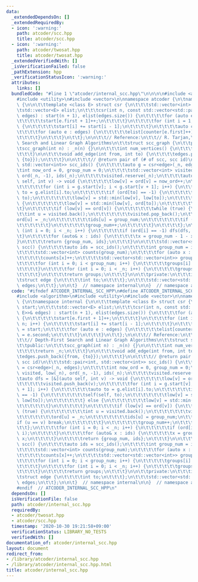 ```yaml
---
data:
  _extendedDependsOn: []
  _extendedRequiredBy:
  - icon: ':warning:'
    path: atcoder/scc.hpp
    title: atcoder/scc.hpp
  - icon: ':warning:'
    path: atcoder/twosat.hpp
    title: atcoder/twosat.hpp
  _extendedVerifiedWith: []
  _isVerificationFailed: false
  _pathExtension: hpp
  _verificationStatusIcon: ':warning:'
  attributes:
    links: []
  bundledCode: "#line 1 \"atcoder/internal_scc.hpp\"\n\n\n\n#include <algorithm>\n\
    #include <utility>\n#include <vector>\n\nnamespace atcoder {\n\tnamespace internal\
    \ {\n\n\t\ttemplate <class E> struct csr {\n\t\t\tstd::vector<int> start;\n\t\t\
    \tstd::vector<E> elist;\n\t\t\tcsr(int n, const std::vector<std::pair<int, E>>&\
    \ edges) : start(n + 1), elist(edges.size()) {\n\t\t\t\tfor (auto e : edges) {\n\
    \t\t\t\t\tstart[e.first + 1]++;\n\t\t\t\t}\n\t\t\t\tfor (int i = 1; i <= n; i++)\
    \ {\n\t\t\t\t\tstart[i] += start[i - 1];\n\t\t\t\t}\n\t\t\t\tauto counter = start;\n\
    \t\t\t\tfor (auto e : edges) {\n\t\t\t\t\telist[counter[e.first]++] = e.second;\n\
    \t\t\t\t}\n\t\t\t}\n\t\t};\n\n\t\t// Reference:\n\t\t// R. Tarjan,\n\t\t// Depth-First\
    \ Search and Linear Graph Algorithms\n\t\tstruct scc_graph {\n\t\tpublic:\n\t\t\
    \tscc_graph(int n) : _n(n) {}\n\n\t\t\tint num_vertices() {\n\t\t\t\treturn _n;\n\
    \t\t\t}\n\n\t\t\tvoid add_edge(int from, int to) {\n\t\t\t\tedges.push_back({from,\
    \ {to}});\n\t\t\t}\n\n\t\t\t// @return pair of (# of scc, scc id)\n\t\t\tstd::pair<int,\
    \ std::vector<int>> scc_ids() {\n\t\t\t\tauto g = csr<edge>(_n, edges);\n\t\t\t\
    \tint now_ord = 0, group_num = 0;\n\t\t\t\tstd::vector<int> visited, low(_n),\
    \ ord(_n, -1), ids(_n);\n\t\t\t\tvisited.reserve(_n);\n\t\t\t\tauto dfs = [&](auto\
    \ self, int v) -> void {\n\t\t\t\t\tlow[v] = ord[v] = now_ord++;\n\t\t\t\t\tvisited.push_back(v);\n\
    \t\t\t\t\tfor (int i = g.start[v]; i < g.start[v + 1]; i++) {\n\t\t\t\t\t\tauto\
    \ to = g.elist[i].to;\n\t\t\t\t\t\tif (ord[to] == -1) {\n\t\t\t\t\t\t\tself(self,\
    \ to);\n\t\t\t\t\t\t\tlow[v] = std::min(low[v], low[to]);\n\t\t\t\t\t\t} else\
    \ {\n\t\t\t\t\t\t\tlow[v] = std::min(low[v], ord[to]);\n\t\t\t\t\t\t}\n\t\t\t\t\
    \t}\n\t\t\t\t\tif (low[v] == ord[v]) {\n\t\t\t\t\t\twhile (true) {\n\t\t\t\t\t\
    \t\tint u = visited.back();\n\t\t\t\t\t\t\tvisited.pop_back();\n\t\t\t\t\t\t\t\
    ord[u] = _n;\n\t\t\t\t\t\t\tids[u] = group_num;\n\t\t\t\t\t\t\tif (u == v) break;\n\
    \t\t\t\t\t\t}\n\t\t\t\t\t\tgroup_num++;\n\t\t\t\t\t}\n\t\t\t\t};\n\t\t\t\tfor\
    \ (int i = 0; i < _n; i++) {\n\t\t\t\t\tif (ord[i] == -1) dfs(dfs, i);\n\t\t\t\
    \t}\n\t\t\t\tfor (auto& x : ids) {\n\t\t\t\t\tx = group_num - 1 - x;\n\t\t\t\t\
    }\n\t\t\t\treturn {group_num, ids};\n\t\t\t}\n\n\t\t\tstd::vector<std::vector<int>>\
    \ scc() {\n\t\t\t\tauto ids = scc_ids();\n\t\t\t\tint group_num = ids.first;\n\
    \t\t\t\tstd::vector<int> counts(group_num);\n\t\t\t\tfor (auto x : ids.second)\n\
    \t\t\t\t\tcounts[x]++;\n\t\t\t\tstd::vector<std::vector<int>> groups(ids.first);\n\
    \t\t\t\tfor (int i = 0; i < group_num; i++) {\n\t\t\t\t\tgroups[i].reserve(counts[i]);\n\
    \t\t\t\t}\n\t\t\t\tfor (int i = 0; i < _n; i++) {\n\t\t\t\t\tgroups[ids.second[i]].push_back(i);\n\
    \t\t\t\t}\n\t\t\t\treturn groups;\n\t\t\t}\n\n\t\tprivate:\n\t\t\tint _n;\n\t\t\
    \tstruct edge {\n\t\t\t\tint to;\n\t\t\t};\n\t\t\tstd::vector<std::pair<int, edge>>\
    \ edges;\n\t\t};\n\n\t}  // namespace internal\n\n}  // namespace atcoder\n\n\n"
  code: "#ifndef ATCODER_INTERNAL_SCC_HPP\n#define ATCODER_INTERNAL_SCC_HPP 1\n\n\
    #include <algorithm>\n#include <utility>\n#include <vector>\n\nnamespace atcoder\
    \ {\n\tnamespace internal {\n\n\t\ttemplate <class E> struct csr {\n\t\t\tstd::vector<int>\
    \ start;\n\t\t\tstd::vector<E> elist;\n\t\t\tcsr(int n, const std::vector<std::pair<int,\
    \ E>>& edges) : start(n + 1), elist(edges.size()) {\n\t\t\t\tfor (auto e : edges)\
    \ {\n\t\t\t\t\tstart[e.first + 1]++;\n\t\t\t\t}\n\t\t\t\tfor (int i = 1; i <=\
    \ n; i++) {\n\t\t\t\t\tstart[i] += start[i - 1];\n\t\t\t\t}\n\t\t\t\tauto counter\
    \ = start;\n\t\t\t\tfor (auto e : edges) {\n\t\t\t\t\telist[counter[e.first]++]\
    \ = e.second;\n\t\t\t\t}\n\t\t\t}\n\t\t};\n\n\t\t// Reference:\n\t\t// R. Tarjan,\n\
    \t\t// Depth-First Search and Linear Graph Algorithms\n\t\tstruct scc_graph {\n\
    \t\tpublic:\n\t\t\tscc_graph(int n) : _n(n) {}\n\n\t\t\tint num_vertices() {\n\
    \t\t\t\treturn _n;\n\t\t\t}\n\n\t\t\tvoid add_edge(int from, int to) {\n\t\t\t\
    \tedges.push_back({from, {to}});\n\t\t\t}\n\n\t\t\t// @return pair of (# of scc,\
    \ scc id)\n\t\t\tstd::pair<int, std::vector<int>> scc_ids() {\n\t\t\t\tauto g\
    \ = csr<edge>(_n, edges);\n\t\t\t\tint now_ord = 0, group_num = 0;\n\t\t\t\tstd::vector<int>\
    \ visited, low(_n), ord(_n, -1), ids(_n);\n\t\t\t\tvisited.reserve(_n);\n\t\t\t\
    \tauto dfs = [&](auto self, int v) -> void {\n\t\t\t\t\tlow[v] = ord[v] = now_ord++;\n\
    \t\t\t\t\tvisited.push_back(v);\n\t\t\t\t\tfor (int i = g.start[v]; i < g.start[v\
    \ + 1]; i++) {\n\t\t\t\t\t\tauto to = g.elist[i].to;\n\t\t\t\t\t\tif (ord[to]\
    \ == -1) {\n\t\t\t\t\t\t\tself(self, to);\n\t\t\t\t\t\t\tlow[v] = std::min(low[v],\
    \ low[to]);\n\t\t\t\t\t\t} else {\n\t\t\t\t\t\t\tlow[v] = std::min(low[v], ord[to]);\n\
    \t\t\t\t\t\t}\n\t\t\t\t\t}\n\t\t\t\t\tif (low[v] == ord[v]) {\n\t\t\t\t\t\twhile\
    \ (true) {\n\t\t\t\t\t\t\tint u = visited.back();\n\t\t\t\t\t\t\tvisited.pop_back();\n\
    \t\t\t\t\t\t\tord[u] = _n;\n\t\t\t\t\t\t\tids[u] = group_num;\n\t\t\t\t\t\t\t\
    if (u == v) break;\n\t\t\t\t\t\t}\n\t\t\t\t\t\tgroup_num++;\n\t\t\t\t\t}\n\t\t\
    \t\t};\n\t\t\t\tfor (int i = 0; i < _n; i++) {\n\t\t\t\t\tif (ord[i] == -1) dfs(dfs,\
    \ i);\n\t\t\t\t}\n\t\t\t\tfor (auto& x : ids) {\n\t\t\t\t\tx = group_num - 1 -\
    \ x;\n\t\t\t\t}\n\t\t\t\treturn {group_num, ids};\n\t\t\t}\n\n\t\t\tstd::vector<std::vector<int>>\
    \ scc() {\n\t\t\t\tauto ids = scc_ids();\n\t\t\t\tint group_num = ids.first;\n\
    \t\t\t\tstd::vector<int> counts(group_num);\n\t\t\t\tfor (auto x : ids.second)\n\
    \t\t\t\t\tcounts[x]++;\n\t\t\t\tstd::vector<std::vector<int>> groups(ids.first);\n\
    \t\t\t\tfor (int i = 0; i < group_num; i++) {\n\t\t\t\t\tgroups[i].reserve(counts[i]);\n\
    \t\t\t\t}\n\t\t\t\tfor (int i = 0; i < _n; i++) {\n\t\t\t\t\tgroups[ids.second[i]].push_back(i);\n\
    \t\t\t\t}\n\t\t\t\treturn groups;\n\t\t\t}\n\n\t\tprivate:\n\t\t\tint _n;\n\t\t\
    \tstruct edge {\n\t\t\t\tint to;\n\t\t\t};\n\t\t\tstd::vector<std::pair<int, edge>>\
    \ edges;\n\t\t};\n\n\t}  // namespace internal\n\n}  // namespace atcoder\n\n\
    #endif  // ATCODER_INTERNAL_SCC_HPP\n"
  dependsOn: []
  isVerificationFile: false
  path: atcoder/internal_scc.hpp
  requiredBy:
  - atcoder/twosat.hpp
  - atcoder/scc.hpp
  timestamp: '2020-10-30 19:21:58+09:00'
  verificationStatus: LIBRARY_NO_TESTS
  verifiedWith: []
documentation_of: atcoder/internal_scc.hpp
layout: document
redirect_from:
- /library/atcoder/internal_scc.hpp
- /library/atcoder/internal_scc.hpp.html
title: atcoder/internal_scc.hpp
---
```

